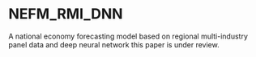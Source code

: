 # NEFM_RMI_DNN
A national economy forecasting model based on regional multi-industry panel data and deep neural network
this paper is under review.
